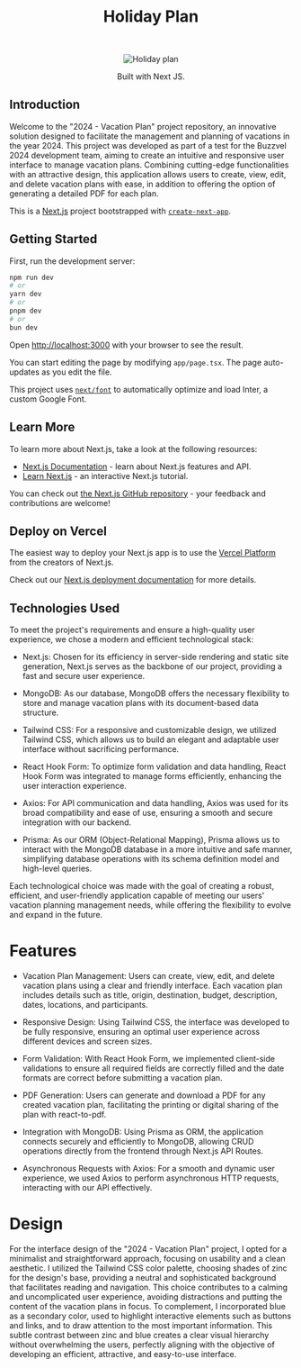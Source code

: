 <h1 align="center"> Holiday Plan </h1> <br>
<p align="center">
    <img src="https://i.pinimg.com/originals/73/17/91/731791a48ea86eca290be2678160464d.png" alt="Holiday plan">
</p>

<p align="center">
 Built with Next JS.
</p>

## Introduction

Welcome to the "2024 - Vacation Plan" project repository, an innovative solution designed to facilitate the management and planning of vacations in the year 2024. This project was developed as part of a test for the Buzzvel 2024 development team, aiming to create an intuitive and responsive user interface to manage vacation plans. Combining cutting-edge functionalities with an attractive design, this application allows users to create, view, edit, and delete vacation plans with ease, in addition to offering the option of generating a detailed PDF for each plan.

This is a [Next.js](https://nextjs.org/) project bootstrapped with [`create-next-app`](https://github.com/vercel/next.js/tree/canary/packages/create-next-app).

## Getting Started

First, run the development server:

```bash
npm run dev
# or
yarn dev
# or
pnpm dev
# or
bun dev
```

Open [http://localhost:3000](http://localhost:3000) with your browser to see the result.

You can start editing the page by modifying `app/page.tsx`. The page auto-updates as you edit the file.

This project uses [`next/font`](https://nextjs.org/docs/basic-features/font-optimization) to automatically optimize and load Inter, a custom Google Font.

## Learn More

To learn more about Next.js, take a look at the following resources:

-   [Next.js Documentation](https://nextjs.org/docs) - learn about Next.js features and API.
-   [Learn Next.js](https://nextjs.org/learn) - an interactive Next.js tutorial.

You can check out [the Next.js GitHub repository](https://github.com/vercel/next.js/) - your feedback and contributions are welcome!

## Deploy on Vercel

The easiest way to deploy your Next.js app is to use the [Vercel Platform](https://vercel.com/new?utm_medium=default-template&filter=next.js&utm_source=create-next-app&utm_campaign=create-next-app-readme) from the creators of Next.js.

Check out our [Next.js deployment documentation](https://nextjs.org/docs/deployment) for more details.



## Technologies Used

<p>To meet the project's requirements and ensure a high-quality user experience, we chose a modern and efficient technological stack:</p>

-    Next.js: Chosen for its efficiency in server-side rendering and static site generation, Next.js serves as the backbone of our project, providing a fast and secure user experience.<br />

-    MongoDB: As our database, MongoDB offers the necessary flexibility to store and manage vacation plans with its document-based data structure.<br />

-    Tailwind CSS: For a responsive and customizable design, we utilized Tailwind CSS, which allows us to build an elegant and adaptable user interface without sacrificing performance.<br />

-    React Hook Form: To optimize form validation and data handling, React Hook Form was integrated to manage forms efficiently, enhancing the user interaction experience.<br />

-    Axios: For API communication and data handling, Axios was used for its broad compatibility and ease of use, ensuring a smooth and secure integration with our backend.<br />

-    Prisma: As our ORM (Object-Relational Mapping), Prisma allows us to interact with the MongoDB database in a more intuitive and safe manner, simplifying database operations with its schema definition model and high-level queries.<br />

<p>Each technological choice was made with the goal of creating a robust, efficient, and user-friendly application capable of meeting our users' vacation planning management needs, while offering the flexibility to evolve and expand in the future.</p>

# Features


-    Vacation Plan Management: Users can create, view, edit, and delete vacation plans using a clear and friendly interface. Each vacation plan includes details such as title, origin, destination, budget, description, dates, locations, and participants.<br />

-    Responsive Design: Using Tailwind CSS, the interface was developed to be fully responsive, ensuring an optimal user experience across different devices and screen sizes.<br />

-    Form Validation: With React Hook Form, we implemented client-side validations to ensure all required fields are correctly filled and the date formats are correct before submitting a vacation plan.<br />

-    PDF Generation: Users can generate and download a PDF for any created vacation plan, facilitating the printing or digital sharing of the plan with react-to-pdf.<br />

-    Integration with MongoDB: Using Prisma as ORM, the application connects securely and efficiently to MongoDB, allowing CRUD operations directly from the frontend through Next.js API Routes.<br />

-    Asynchronous Requests with Axios: For a smooth and dynamic user experience, we used Axios to perform asynchronous HTTP requests, interacting with our API effectively.

# Design

<p>
For the interface design of the "2024 - Vacation Plan" project, I opted for a minimalist and straightforward approach, focusing on usability and a clean aesthetic. I utilized the Tailwind CSS color palette, choosing shades of zinc for the design's base, providing a neutral and sophisticated background that facilitates reading and navigation. This choice contributes to a calming and uncomplicated user experience, avoiding distractions and putting the content of the vacation plans in focus. To complement, I incorporated blue as a secondary color, used to highlight interactive elements such as buttons and links, and to draw attention to the most important information. This subtle contrast between zinc and blue creates a clear visual hierarchy without overwhelming the users, perfectly aligning with the objective of developing an efficient, attractive, and easy-to-use interface.
 </p>
